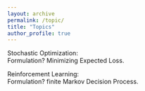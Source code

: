 ```yaml
---
layout: archive
permalink: /topic/
title: "Topics"
author_profile: true
---
```


Stochastic Optimization: <br>
Formulation? Minimizing Expected Loss.

Reinforcement Learning: <br>
Formulation? finite Markov Decision Process.


